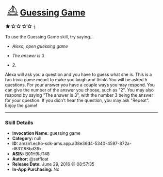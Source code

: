 # &nbsp;<img src="skill_icon" alt="Guessing Game icon" width="36"> [Guessing Game](http://alexa.amazon.com/#skills/amzn1.echo-sdk-ams.app.a38e36d4-5340-4597-872a-d831188bd3fb)
![1 stars](../../images/ic_star_black_18dp_1x.png)![1 stars](../../images/ic_star_border_black_18dp_1x.png)![1 stars](../../images/ic_star_border_black_18dp_1x.png)![1 stars](../../images/ic_star_border_black_18dp_1x.png)![1 stars](../../images/ic_star_border_black_18dp_1x.png) 1

To use the Guessing Game skill, try saying...

* *Alexa, open guessing game*

* *The answer is 3*

* *2.*

Alexa will ask you a question and you have to guess what she is.  This is a fun trivia game meant to make you laugh and think!
You will be asked 5 questions.  For your answer you have a couple ways you may respond. You can give the number of the answer you choose, such as "2". You may also respond by saying "The answer is 3",  with the number 3 being the answer for your question.  If you didn't hear the question, you may ask "Repeat".
Enjoy the game!

***

### Skill Details

* **Invocation Name:** guessing game
* **Category:** null
* **ID:** amzn1.echo-sdk-ams.app.a38e36d4-5340-4597-872a-d831188bd3fb
* **ASIN:** B01H9IJT48
* **Author:** @setfloat
* **Release Date:** June 29, 2016 @ 08:57:35
* **In-App Purchasing:** No

